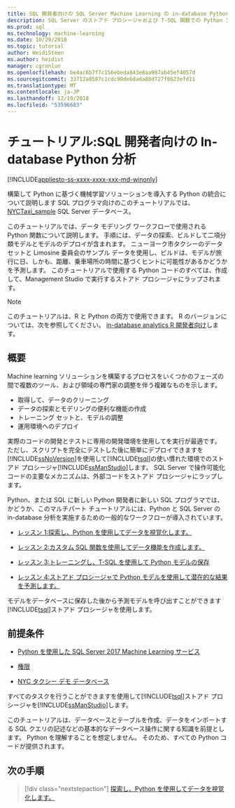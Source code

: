 ```yaml
---
title: SQL 開発者向けの SQL Server Machine Learning の in-database Python 分析のチュートリアル
description: SQL Server のストアド プロシージャおよび T-SQL 関数での Python コードを埋め込む方法について説明します。
ms.prod: sql
ms.technology: machine-learning
ms.date: 10/29/2018
ms.topic: tutorial
author: HeidiSteen
ms.author: heidist
manager: cgronlun
ms.openlocfilehash: be4ac6b7f7c156ebeda843e8aa987ab45ef4057d
ms.sourcegitcommit: 33712a0587c1cdc90de6dada88d727f8623efd11
ms.translationtype: MT
ms.contentlocale: ja-JP
ms.lasthandoff: 12/19/2018
ms.locfileid: "53596683"
---
```

# <a name="tutorial-in-database-python-analytics-for-sql-developers"></a>チュートリアル:SQL 開発者向けの In-database Python 分析
[!INCLUDE[appliesto-ss-xxxx-xxxx-xxx-md-winonly](../../includes/appliesto-ss-xxxx-xxxx-xxx-md-winonly.md)]

構築して Python に基づく機械学習ソリューションを導入する Python の統合について説明します SQL プログラマ向けのこのチュートリアルでは、 [NYCTaxi_sample](demo-data-nyctaxi-in-sql.md) SQL Server データベース。 

このチュートリアルでは、データ モデリング ワークフローで使用される Python 関数について説明します。 手順には、データの探索、ビルドして二項分類モデルとモデルのデプロイが含まれます。 ニューヨーク市タクシーのデータセットと Limosine 委員会のサンプル データを使用し、ビルドは、モデルが旅行に日、しかも、距離、乗車場所の時間に基づくヒントに可能性があるかどうかを予測します。 このチュートリアルで使用する Python コードのすべては、作成して、Management Studio で実行するストアド プロシージャにラップされます。

> [!NOTE]
> このチュートリアルは、R と Python の両方で使用できます。 R のバージョンについては、次を参照してください。 [in-database analytics R 開発者向け](sqldev-in-database-r-for-sql-developers.md)します。

## <a name="overview"></a>概要

Machine learning ソリューションを構築するプロセスをいくつかのフェーズの間で複数のツール、および領域の専門家の調整を伴う複雑なものを示します。

+ 取得して、データのクリーニング
+ データの探索とモデリングの便利な機能の作成
+ トレーニング セットと、モデルの調整
+ 運用環境へのデプロイ

実際のコードの開発とテストに専用の開発環境を使用してを実行が最適です。 ただし、スクリプトを完全にテストした後に簡単にデプロイできますを[!INCLUDE[ssNoVersion](../../includes/ssnoversion-md.md)]を使用して[!INCLUDE[tsql](../../includes/tsql-md.md)]の使い慣れた環境でのストアド プロシージャ[!INCLUDE[ssManStudio](../../includes/ssmanstudio-md.md)]します。 SQL Server で操作可能化コードの主要なメカニズムは、外部コードをストアド プロシージャにラップします。

Python、または SQL に新しい Python 開発者に新しい SQL プログラマでは、かどうか、このマルチパート チュートリアルには、Python と SQL Server の in-database 分析を実施するための一般的なワークフローが導入されています。 

+ [レッスン 1:探索し、Python を使用してデータを視覚化します。](sqldev-py3-explore-and-visualize-the-data.md)

+ [レッスン 2:カスタム SQL 関数を使用してデータ機能を作成します。](sqldev-py4-create-data-features-using-t-sql.md)

+ [レッスン 3:トレーニングし、T-SQL を使用して Python モデルの保存](sqldev-py5-train-and-save-a-model-using-t-sql.md)

+ [レッスン 4:ストアド プロシージャで Python モデルを使用して潜在的な結果を予測します。](sqldev-py6-operationalize-the-model.md)

モデルをデータベースに保存した後から予測モデルを呼び出すことができます[!INCLUDE[tsql](../../includes/tsql-md.md)]ストアド プロシージャを使用します。

## <a name="prerequisites"></a>前提条件

+ [Python を使用した SQL Server 2017 Machine Learning サービス](../install/sql-machine-learning-services-windows-install.md#verify-installation)

+ [権限](../security/user-permission.md)

+ [NYC タクシー デモ データベース](demo-data-nyctaxi-in-sql.md)

すべてのタスクを行うことができますを使用して[!INCLUDE[tsql](../../includes/tsql-md.md)]ストアド プロシージャを[!INCLUDE[ssManStudio](../../includes/ssmanstudio-md.md)]します。

このチュートリアルは、データベースとテーブルを作成、データをインポートする SQL クエリの記述などの基本的なデータベース操作に関する知識を前提とします。 Python を理解することを想定しません。 そのため、すべての Python コードが提供されます。 

## <a name="next-steps"></a>次の手順

> [!div class="nextstepaction"]
> [探索し、Python を使用してデータを視覚化します。](sqldev-py3-explore-and-visualize-the-data.md)
